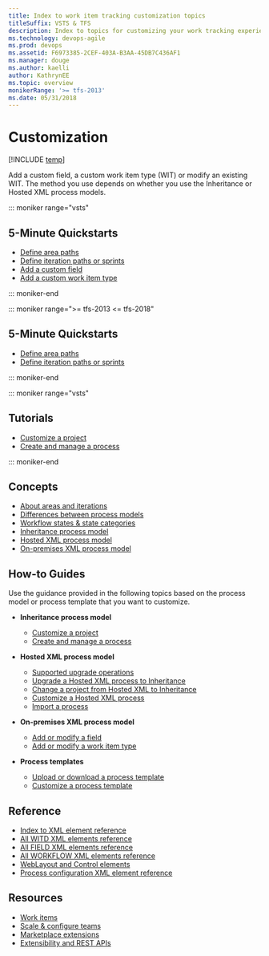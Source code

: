 ```yaml
---
title: Index to work item tracking customization topics
titleSuffix: VSTS & TFS   
description: Index to topics for customizing your work tracking experience in Visual Studio Team Services & Team Foundation Server 
ms.technology: devops-agile
ms.prod: devops
ms.assetid: F6973385-2CEF-403A-B3AA-45DB7C436AF1
ms.manager: douge
ms.author: kaelliauthor: KathrynEE
ms.topic: overview
monikerRange: '>= tfs-2013'
ms.date: 05/31/2018
---
```


# Customization  

[!INCLUDE [temp](../_shared/version-vsts-tfs-all-versions.md)]

Add a custom field, a custom work item type (WIT) or modify an existing WIT. The method you use depends on whether you use the Inheritance or Hosted XML process models.  


::: moniker range="vsts"
## 5-Minute Quickstarts  

- [Define area paths](../../organizations/settings/set-area-paths.md?toc=/vsts/work/customize/toc.json&bc=/vsts/work/customize/breadcrumb/toc.json)
- [Define iteration paths or sprints](../../organizations/settings/set-iteration-paths-sprints.md?toc=/vsts/work/customize/toc.json&bc=/vsts/work/customize/breadcrumb/toc.json) 
- [Add a custom field](../../organizations/settings/work/add-custom-field.md?toc=/vsts/work/customize/toc.json&bc=/vsts/work/customize/breadcrumb/toc.json)   
- [Add a custom work item type](../../organizations/settings/work/add-custom-wit.md?toc=/vsts/work/customize/toc.json&bc=/vsts/work/customize/breadcrumb/toc.json)   

::: moniker-end

::: moniker range=">= tfs-2013 <= tfs-2018"
## 5-Minute Quickstarts  

- [Define area paths](../../organizations/settings/set-area-paths.md?toc=/vsts/work/customize/toc.json&bc=/vsts/work/customize/breadcrumb/toc.json)
- [Define iteration paths or sprints](../../organizations/settings/set-iteration-paths-sprints.md?toc=/vsts/work/customize/toc.json&bc=/vsts/work/customize/breadcrumb/toc.json) 

::: moniker-end

::: moniker range="vsts"
## Tutorials 
- [Customize a project](../../organizations/settings/work/customize-process.md?toc=/vsts/work/customize/toc.json&bc=/vsts/work/customize/breadcrumb/toc.json)   
- [Create and manage a process](../../organizations/settings/work/manage-process.md?toc=/vsts/work/customize/toc.json&bc=/vsts/work/customize/breadcrumb/toc.json) 

::: moniker-end

## Concepts

- [About areas and iterations](../../organizations/settings/about-areas-iterations.md?toc=/vsts/work/customize/toc.json&bc=/vsts/work/customize/breadcrumb/toc.json)  
- [Differences between process models](import-process/differences.md) 
- [Workflow states & state categories](workflow-and-state-categories.md)
- [Inheritance process model](../../organizations/settings/work/inheritance-process-model.md?toc=/vsts/work/customize/toc.json&bc=/vsts/work/customize/breadcrumb/toc.json)   
- [Hosted XML process model](hosted-xml-process-model.md)  
- [On-premises XML process model](on-premises-xml-process-model.md)  


## How-to Guides

Use the guidance provided in the following topics based on the process model or process template that you want to customize.  

- **Inheritance process model**
	- [Customize a project](../../organizations/settings/work/customize-process.md?toc=/vsts/work/customize/toc.json&bc=/vsts/work/customize/breadcrumb/toc.json)     
	- [Create and manage a process](../../organizations/settings/work/manage-process.md?toc=/vsts/work/customize/toc.json&bc=/vsts/work/customize/breadcrumb/toc.json)    

- **Hosted XML process model**
	- [Supported upgrade operations](../../organizations/settings/work/upgrade-support-hosted-to-inherited.md?toc=/vsts/work/customize/toc.json&bc=/vsts/work/customize/breadcrumb/toc.json)
	- [Upgrade a Hosted XML process to Inheritance](../../organizations/settings/work/upgrade-hosted-to-inherited.md?toc=/vsts/work/customize/toc.json&bc=/vsts/work/customize/breadcrumb/toc.json)  
	- [Change a project from Hosted XML to Inheritance](../../organizations/settings/work/change-process-from-hosted-to-inherited.md?toc=/vsts/work/customize/toc.json&bc=/vsts/work/customize/breadcrumb/toc.json)  
	- [Customize a Hosted XML process](import-process/customize-process.md)  
    - [Import a process](import-process/import-process.md)

- **On-premises XML process model**
    - [Add or modify a field](add-modify-field.md)
    - [Add or modify a work item type](add-modify-wit.md)

- **Process templates**
    - [Upload or download a process template](../work-items/guidance/manage-process-templates.md?toc=/vsts/work/customize/toc.json&bc=/vsts/work/customize/breadcrumb/toc.json)
    - [Customize a process template](reference/process-templates/customize-process.md)  

## Reference  
  
- [Index to XML element reference](reference/xml-element-reference.md) 
- [All WITD XML elements reference](reference/all-witd-xml-elements-reference.md)
- [All FIELD XML elements reference](reference/all-field-xml-elements-reference.md)  
- [All WORKFLOW XML elements reference](reference/all-workflow-xml-elements-reference.md) 
- [WebLayout and Control elements](reference/weblayout-xml-elements.md)
- [Process configuration XML element reference](reference/process-configuration-xml-element.md)

 
## Resources 

- [Work items](../work-items/index.md)
- [Scale & configure teams](../../organizations/settings/index.md)
- [Marketplace extensions](../../marketplace/install-vsts-extension.md)
- [Extensibility and REST APIs](../../extend/overview.md) 